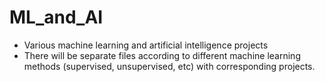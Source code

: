 # ML_and_AI
* Various machine learning and artificial intelligence projects
* There will be separate files according to different machine learning methods (supervised, unsupervised, etc) with corresponding projects.
